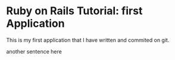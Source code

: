 # Ruby on Rails Tutorial: first Application

This is my first application that I have written and commited on git.

another sentence here

